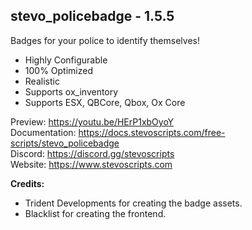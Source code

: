 ## stevo_policebadge - 1.5.5
Badges for your police to identify themselves!

- Highly Configurable
- 100% Optimized
- Realistic
- Supports ox_inventory
- Supports ESX, QBCore, Qbox, Ox Core

Preview: https://youtu.be/HErP1xbOyoY
<br>
Documentation: https://docs.stevoscripts.com/free-scripts/stevo_policebadge
<br>
Discord: https://discord.gg/stevoscripts
<br>
Website: https://www.stevoscripts.com



**Credits:** 

- Trident Developments for creating the badge assets.
- Blacklist for creating the frontend.
